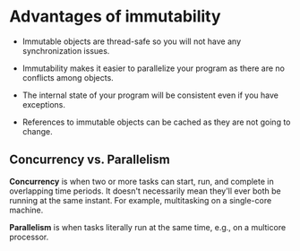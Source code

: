 # Advantages of immutability

- Immutable objects are thread-safe so you will not have any synchronization issues.

- Immutability makes it easier to parallelize your program as there are no conflicts among objects.

- The internal state of your program will be consistent even if you have exceptions.

- References to immutable objects can be cached as they are not going to change.


## Concurrency vs. Parallelism

**Concurrency** is when two or more tasks can start, run, and complete in overlapping time periods. It doesn't necessarily mean they'll ever both be running at the same instant. For example, multitasking on a single-core machine.

**Parallelism** is when tasks literally run at the same time, e.g., on a multicore processor.